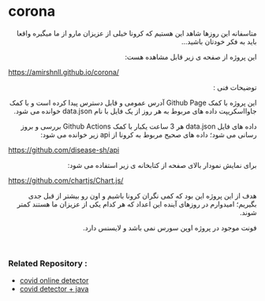 # corona

<p dir="rtl">متاسفانه این روزها شاهد این هستیم که کرونا خیلی از عزیزان مارو از ما میگیره واقعا باید به فکر خودتان باشید...</p>
<p dir="rtl">این پروژه از صفحه ی زیر قابل مشاهده هست: </p>


https://amirshnll.github.io/corona/

<p dir="rtl">توضیحات فنی :</p>
<p dir="rtl">این پروژه با کمک Github Page آدرس عمومی و قابل دسترس پیدا کرده است و با کمک جاوااسکریپت داده های مربوط به هر روز از یک فایل با نام data.json خوانده می شود.</p>
<p dir="rtl">داده های فایل data.json هر 3 ساعت یکبار با کمک Github Actions بررسی و بروز رسانی می شود؛ داده های صحیح مربوط به کرونا از api زیر خوانده می شود:</p>

https://github.com/disease-sh/api

<p dir="rtl">برای نمایش نمودار بالای صفحه از کتابخانه ی زیر استفاده می شود:</p>

https://github.com/chartjs/Chart.js/

<p dir="rtl">هدف از این پروژه این بود که کمی نگران کرونا باشیم و اون رو بیشتر از قبل جدی بگیریم؛ امیدوارم در روزهای آینده این اعداد که هر کدام یکی از عزیزان ما هستند کمتر شوند.</p>

<p dir="rtl"> فونت موجود در پروژه اوپن سورس نمی باشد و لایسنس دارد. </p>

<br />

### Related Repository :
- [covid online detector](https://github.com/amirshnll/coronavirus)
- [covid detector + java](https://github.com/amirshnll/Coronavirus-simple-detection)
